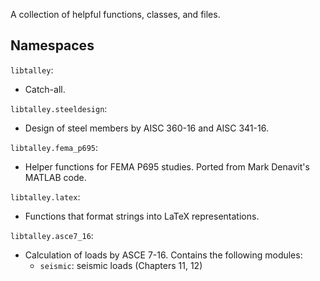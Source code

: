 A collection of helpful functions, classes, and files.

## Namespaces

`libtalley`:
- Catch-all.

`libtalley.steeldesign`:
- Design of steel members by AISC 360-16 and AISC 341-16.

`libtalley.fema_p695`:
- Helper functions for FEMA P695 studies. Ported from Mark Denavit's MATLAB code.

`libtalley.latex`:
- Functions that format strings into LaTeX representations.

`libtalley.asce7_16`:
- Calculation of loads by ASCE 7-16. Contains the following modules:
    - `seismic`: seismic loads (Chapters 11, 12)
